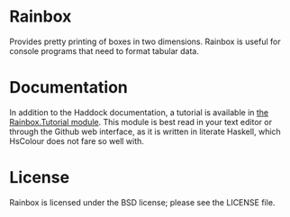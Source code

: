 Rainbox
=======

Provides pretty printing of boxes in two dimensions.  Rainbox is
useful for console programs that need to format tabular data.

Documentation
=============

In addition to the Haddock documentation, a tutorial is available in
[the Rainbox.Tutorial module](lib/Rainbox/Tutorial.lhs).  This
module is best read in your text editor or through the Github web
interface, as it is written in literate Haskell, which HsColour does
not fare so well with.

License
=======

Rainbox is licensed under the BSD license; please see the LICENSE
file.
